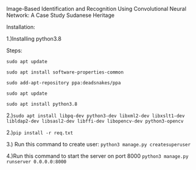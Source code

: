 Image-Based Identification and Recognition Using Convolutional Neural Network: A Case Study Sudanese Heritage  

Installation:

1.)Installing python3.8

Steps:

`sudo apt update`

`sudo apt install software-properties-common`

`sudo add-apt-repository ppa:deadsnakes/ppa`

`sudo apt update`

`sudo apt install python3.8`


2.)`sudo apt install libpq-dev python3-dev libxml2-dev libxslt1-dev libldap2-dev libsasl2-dev libffi-dev libopencv-dev python3-opencv`


2.)`pip install -r req.txt`


3.) Run this command to create user:
`python3 manage.py createsuperuser`


4.)Run this command to start the server on port 8000
`python3 manage.py runserver 0.0.0.0:8000`

